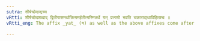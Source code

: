 ```yaml
---
sutra: शीर्षच्छेदाद्यच्च
vRtti: शीर्षच्छेदशब्दाद् द्वितीयासमर्थान्नित्यमर्हतीत्यस्मिन्नर्थे यत् प्रत्ययो भवति चकाराद्यथाविहितश्च ॥
vRtti_eng: The affix _yat_ (य) as well as the above affixes come after the word _Sirshachchheda_ in the accusative, in the sense of 'who deserves that under all circumstances'.

---
```

